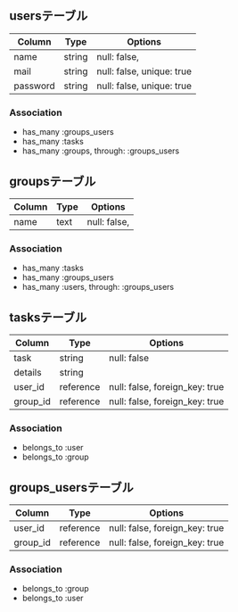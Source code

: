 ## usersテーブル

|Column|Type|Options|
|------|----|-------|
|name|string|null: false,|
|mail|string|null: false, unique: true|
|password|string|null: false, unique: true|

### Association
- has_many :groups_users
- has_many :tasks
- has_many  :groups,  through:  :groups_users

## groupsテーブル

|Column|Type|Options|
|------|----|-------|
|name|text|null: false,|

### Association
- has_many :tasks
- has_many :groups_users
- has_many  :users,  through:  :groups_users

## tasksテーブル

|Column|Type|Options|
|------|----|-------|
|task|string|null: false|
|details|string|
|user_id|reference|null: false, foreign_key: true|
|group_id|reference|null: false, foreign_key: true|

### Association
- belongs_to :user
- belongs_to :group

## groups_usersテーブル

|Column|Type|Options|
|------|----|-------|
|user_id|reference|null: false, foreign_key: true|
|group_id|reference|null: false, foreign_key: true|

### Association
- belongs_to :group
- belongs_to :user